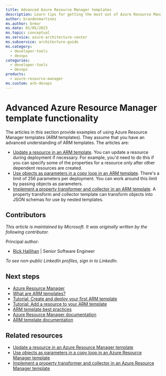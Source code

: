 ```yaml
---
title: Advanced Azure Resource Manager templates
description: Learn tips for getting the most out of Azure Resource Manager template functionality by following advanced examples.
author: brandonmartinez
ms.author: brmar
ms.date: 01/05/2023
ms.topic: conceptual
ms.service: azure-architecture-center
ms.subservice: architecture-guide
ms.category:
  - developer-tools
  - devops
categories:
  - developer-tools
  - devops
products:
  - azure-resource-manager
ms.custom: arb-devops
---
```


# Advanced Azure Resource Manager template functionality

The articles in this section provide examples of using Azure Resource Manager templates (ARM templates). They assume that you have an advanced understanding of ARM templates. The articles are:

- [Update a resource in an ARM template](update-resource.md). You can update a resource during deployment if necessary. For example, you'd need to do this if you can specify some of the properties for a resource only after other dependent resources are created.
- [Use objects as parameters in a copy loop in an ARM template](objects-as-parameters.md). There's a limit of 256 parameters per deployment. You can work around this limit by passing objects as parameters.
- [Implement a property transformer and collector in an ARM template](collector.md). A property transform and collector template can transform objects into JSON schemas for use by nested templates.

## Contributors

*This article is maintained by Microsoft. It was originally written by the following contributor.*

Principal author:

- [Rick Hallihan](https://www.linkedin.com/in/hallihan/) | Senior Software Engineer

*To see non-public LinkedIn profiles, sign in to LinkedIn.*

## Next steps

- [Azure Resource Manager](https://azure.microsoft.com/get-started/azure-portal/resource-manager)
- [What are ARM templates?](/azure/azure-resource-manager/templates/overview)
- [Tutorial: Create and deploy your first ARM template](/azure/azure-resource-manager/templates/template-tutorial-create-first-template)
- [Tutorial: Add a resource to your ARM template](/azure/azure-resource-manager/templates/template-tutorial-add-resource?tabs=azure-powershell)
- [ARM template best practices](/azure/azure-resource-manager/templates/best-practices)
- [Azure Resource Manager documentation](/azure/azure-resource-manager)
- [ARM template documentation](/azure/azure-resource-manager/templates)

## Related resources

- [Update a resource in an Azure Resource Manager template](update-resource.md)
- [Use objects as parameters in a copy loop in an Azure Resource Manager template](objects-as-parameters.md)
- [Implement a property transformer and collector in an Azure Resource Manager template](collector.md)
